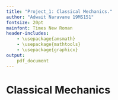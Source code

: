 ```yaml
---
title: "Project_1: Classical Mechanics."
author: "Adwait Naravane 19MS151"
fontsize: 20pt
mainfont: Times New Roman 
header-includes:
    - \usepackage{amsmath}
    - \usepackage{mathtools}
    - \usepackage{graphicx}
output:
    pdf_document
---
```


# Classical Mechanics 

